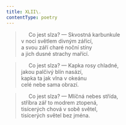 ```yaml
---
title: XLII\.
contentType: poetry
---
```


<section>

>      Co jest slza? — Skvostná karbunkule  
> v noci světlem divným zářící,  
> a svou září charé noční stíny  
> a jich dusné strachy mařící.

>      Co jest slza? — Kapka rosy chladné,  
> jakou palčivý blín nasází,  
> kapka ta jak vlna v okeánu  
> celé nebe sama obrazí.

>      Co jest slza? — Mlíčná nebes střída,  
> stříbra zář to modrem ztopená,  
> tisícerých chová v sobě světel,  
> tisícerých světel bez jména.

</section>
